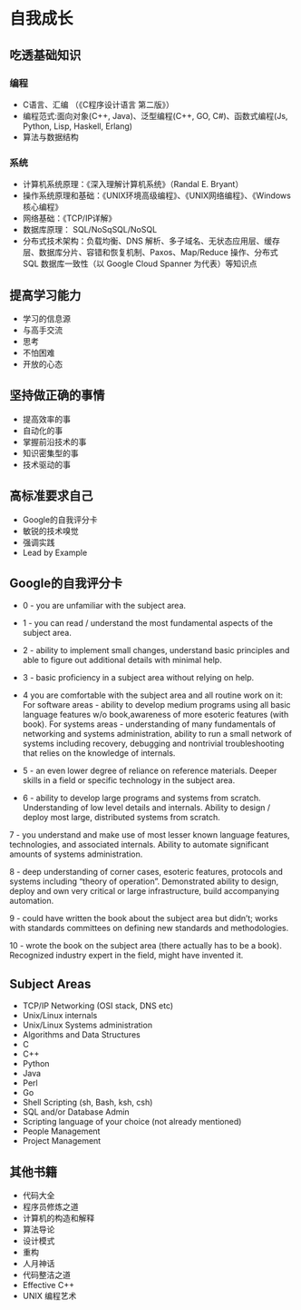 # 自我成长

## 吃透基础知识

### 编程

- C语言、汇编 （《C程序设计语言 第二版》）
- 编程范式:面向对象(C++, Java)、泛型编程(C++, GO, C#)、函数式编程(Js, Python, Lisp, Haskell, Erlang)
- 算法与数据结构

### 系统

- 计算机系统原理：《深入理解计算机系统》（Randal E. Bryant）
- 操作系统原理和基础：《UNIX环境高级编程》、《UNIX网络编程》、《Windows核心编程》
- 网络基础：《TCP/IP详解》
- 数据库原理： SQL/NoSqSQL/NoSQL
- 分布式技术架构：负载均衡、DNS 解析、多子域名、无状态应用层、缓存层、数据库分片、容错和恢复机制、Paxos、Map/Reduce 操作、分布式 SQL 数据库一致性（以 Google Cloud Spanner 为代表）等知识点

## 提高学习能力

- 学习的信息源
- 与高手交流
- 思考
- 不怕困难
- 开放的心态

## 坚持做正确的事情

- 提高效率的事
- 自动化的事
- 掌握前沿技术的事
- 知识密集型的事
- 技术驱动的事

## 高标准要求自己

- Google的自我评分卡
- 敏锐的技术嗅觉
- 强调实践
- Lead by Example

## Google的自我评分卡

- 0 - you are unfamiliar with the subject area.

- 1 - you can read / understand the most fundamental aspects of the subject area.

- 2 - ability to implement small changes, understand basic principles and able to figure out additional details with minimal help.

- 3 - basic proficiency in a subject area without relying on help.

- 4 you are comfortable with the subject area and all routine work on it:
For software areas - ability to develop medium programs using all basic language features w/o book,awareness of more esoteric features (with book). For systems areas - understanding of many fundamentals of networking and systems administration, ability to run a small network of systems including recovery, debugging and nontrivial troubleshooting that relies on the knowledge of internals.

- 5 - an even lower degree of reliance on reference materials. Deeper skills in a field or specific technology in the subject area.

- 6 - ability to develop large programs and systems from scratch. Understanding of low level details and internals. Ability to design / deploy most large, distributed systems from scratch.

7 - you understand and make use of most lesser known language features, technologies, and associated internals. Ability to automate significant amounts of systems administration.

8 - deep understanding of corner cases, esoteric features, protocols and systems including “theory of operation”. Demonstrated ability to design, deploy and own very critical or large infrastructure, build accompanying automation.

9 - could have written the book about the subject area but didn’t; works with standards committees on defining new standards and methodologies.

10 - wrote the book on the subject area (there actually has to be a book). Recognized industry expert in the field, might have invented it.

## Subject Areas

- TCP/IP Networking (OSI stack, DNS etc)
- Unix/Linux internals
- Unix/Linux Systems administration
- Algorithms and Data Structures
- C
- C++
- Python
- Java
- Perl
- Go
- Shell Scripting (sh, Bash, ksh, csh)
- SQL and/or Database Admin
- Scripting language of your choice (not already mentioned)
- People Management
- Project Management

## 其他书籍

- 代码大全
- 程序员修炼之道
- 计算机的构造和解释
- 算法导论
- 设计模式
- 重构
- 人月神话
- 代码整洁之道
- Effective C++
- UNIX 编程艺术
